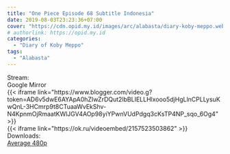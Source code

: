 ```yaml
---
title: "One Piece Episode 68 Subtitle Indonesia"
date: 2019-08-03T23:23:36+07:00
cover: "https://cdn.opid.my.id/images/arc/alabasta/diary-koby-meppo.webp" # Optional, cover
# authorlink: https://opid.my.id
categories:
  - "Diary of Koby Meppo"
tags:
  - "Alabasta"
---
```

<div class="ui menu violet borderless inverted">
  <div class="header item active">
        Stream:
    </div>
  <a class="active item" data-tab="google">
    <i class="google drive icon"></i> Google
  </a>
  <a class="item nounderline" data-tab="mirror">
    <i class="odnoklassniki icon"></i> Mirror
  </a>
</div>
<div class="ui bottom attached tab segment active" style="border:0 !important;" data-tab="google">
  {{< iframe link="https://www.blogger.com/video.g?token=AD6v5dwE6AYApA0hZIwZrDQut2lbBLIELLHlxooo5djHgLlnCPLLysuKwQnL-3HCmrp9t8CTuaaWvEkShv-N4KpnmOjRmaatKWlJGV4AOp98yiYPwnVUdPdgq3cKsTP4NP_sqo_6Og4" >}}
</div>
<div class="ui bottom attached tab segment" style="border:0 !important;" data-tab="mirror">
  {{< iframe link="https://ok.ru/videoembed/2157523503862" >}}
</div>
<div class="ui menu violet borderless inverted">
  <div class="header item active">
        Downloads:
    </div>
  <a class="item nounderline" href="https://ouo.io/pPflRy" target="_blank" rel="dofollow"><i class="google drive icon"></i>
    Average 480p</a>
</div>